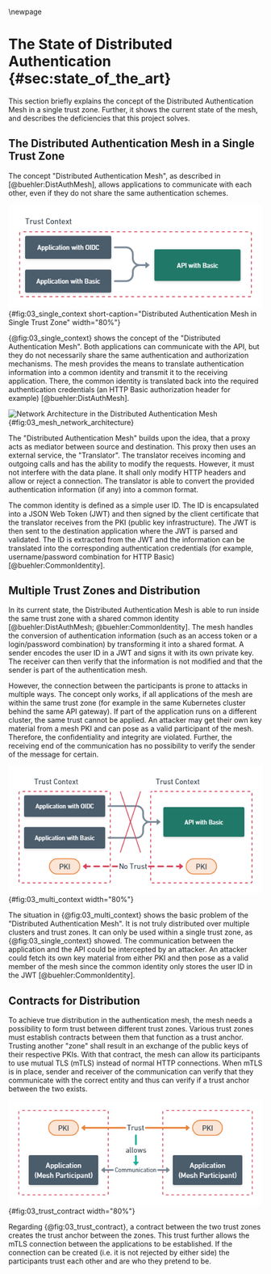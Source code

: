 \newpage

# The State of Distributed Authentication {#sec:state_of_the_art}

This section briefly explains the concept of the Distributed Authentication Mesh in a single trust zone. Further, it shows the current state of the mesh, and describes the deficiencies that this project solves.

## The Distributed Authentication Mesh in a Single Trust Zone

The concept "Distributed Authentication Mesh", as described in [@buehler:DistAuthMesh], allows applications to communicate with each other, even if they do not share the same authentication schemes.

![Two applications can communicate with an API, despite the fact, that the API only supports HTTP Basic authentication. The possibility to access an API with diverging authentication schemes is the basic principle of the Distributed Authentication Mesh [@buehler:DistAuthMesh].](images/03_single_context.png){#fig:03_single_context short-caption="Distributed Authentication Mesh in Single Trust Zone" width="80%"}

{@fig:03_single_context} shows the concept of the "Distributed Authentication Mesh". Both applications can communicate with the API, but they do not necessarily share the same authentication and authorization mechanisms. The mesh provides the means to translate authentication information into a common identity and transmit it to the receiving application. There, the common identity is translated back into the required authentication credentials (an HTTP Basic authorization header for example) [@buehler:DistAuthMesh].

![Network Architecture in the Distributed Authentication Mesh](diagrams/03_mesh_network_architecture.puml){#fig:03_mesh_network_architecture}

The "Distributed Authentication Mesh" builds upon the idea, that a proxy acts as mediator between source and destination. This proxy then uses an external service, the "Translator". The translator receives incoming and outgoing calls and has the ability to modify the requests. However, it must not interfere with the data plane. It shall only modify HTTP headers and allow or reject a connection. The translator is able to convert the provided authentication information (if any) into a common format.

The common identity is defined as a simple user ID. The ID is encapsulated into a JSON Web Token (JWT) and then signed by the client certificate that the translator receives from the PKI (public key infrastructure). The JWT is then sent to the destination application where the JWT is parsed and validated. The ID is extracted from the JWT and the information can be translated into the corresponding authentication credentials (for example, username/password combination for HTTP Basic) [@buehler:CommonIdentity].

## Multiple Trust Zones and Distribution

In its current state, the Distributed Authentication Mesh is able to run inside the same trust zone with a shared common identity [@buehler:DistAuthMesh; @buehler:CommonIdentity]. The mesh handles the conversion of authentication information (such as an access token or a login/password combination) by transforming it into a shared format. A sender encodes the user ID in a JWT and signs it with its own private key. The receiver can then verify that the information is not modified and that the sender is part of the authentication mesh.

However, the connection between the participants is prone to attacks in multiple ways. The concept only works, if all applications of the mesh are within the same trust zone (for example in the same Kubernetes cluster behind the same API gateway). If part of the application runs on a different cluster, the same trust cannot be applied. An attacker may get their own key material from a mesh PKI and can pose as a valid participant of the mesh. Therefore, the confidentiality and integrity are violated. Further, the receiving end of the communication has no possibility to verify the sender of the message for certain.

![Distributed Authentication Mesh with Multiple Trust Zones](images/03_multi_context.png){#fig:03_multi_context width="80%"}

The situation in {@fig:03_multi_context} shows the basic problem of the "Distributed Authentication Mesh". It is not truly distributed over multiple clusters and trust zones. It can only be used within a single trust zone, as {@fig:03_single_context} showed. The communication between the application and the API could be intercepted by an attacker. An attacker could fetch its own key material from either PKI and then pose as a valid member of the mesh since the common identity only stores the user ID in the JWT [@buehler:CommonIdentity].

## Contracts for Distribution

To achieve true distribution in the authentication mesh, the mesh needs a possibility to form trust between different trust zones. Various trust zones must establish contracts between them that function as a trust anchor. Trusting another "zone" shall result in an exchange of the public keys of their respective PKIs. With that contract, the mesh can allow its participants to use mutual TLS (mTLS) instead of normal HTTP connections. When mTLS is in place, sender and receiver of the communication can verify that they communicate with the correct entity and thus can verify if a trust anchor between the two exists.

![Creating Trust with a Contract](images/03_trust_contract.png){#fig:03_trust_contract width="80%"}

Regarding {@fig:03_trust_contract}, a contract between the two trust zones creates the trust anchor between the zones. This trust further allows the mTLS connection between the applications to be established. If the connection can be created (i.e. it is not rejected by either side) the participants trust each other and are who they pretend to be.
